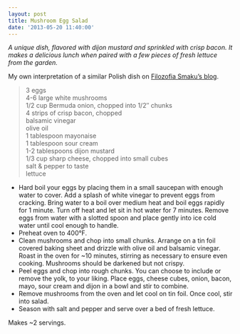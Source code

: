 ```yaml
---
layout: post
title: Mushroom Egg Salad
date: '2013-05-20 11:40:00'
---
```


*A unique dish, flavored with dijon mustard and sprinkled with crisp bacon. It makes a delicious lunch when paired with a few pieces of fresh lettuce from the garden.* 

My own interpretation of a similar Polish dish on [Filozofia Smaku’s blog](http://filozofiasmaku.blogspot.com/2013/05/salatka-pieczarkowa.html#.UZfxjytxsVk).

> 3 eggs    
> 4-6 large white mushrooms    
> 1/2 cup Bermuda onion, chopped into 1/2″ chunks    
> 4 strips of crisp bacon, chopped    
> balsamic vinegar    
> olive oil    
> 1 tablespoon mayonaise    
> 1 tablespoon sour cream    
> 1-2 tablespoons dijon mustard    
> 1/3 cup sharp cheese, chopped into small cubes    
> salt & pepper to taste    
> lettuce    

* Hard boil your eggs by placing them in a small saucepan with enough water to cover. Add a splash of white vinegar to prevent eggs from cracking. Bring water to a boil over medium heat and boil eggs rapidly for 1 minute. Turn off heat and let sit in hot water for 7 minutes. Remove eggs from water with a slotted spoon and place gently into ice cold water until cool enough to handle. 
* Preheat oven to 400°F. 
* Clean mushrooms and chop into small chunks. Arrange on a tin foil covered baking sheet and drizzle with olive oil and balsamic vinegar. Roast in the oven for ~10 minutes, stirring as necessary to ensure even cooking. Mushrooms should be darkened but not crispy.
* Peel eggs and chop into rough chunks. You can choose to include or remove the yolk, to your liking. Place eggs, cheese cubes, onion, bacon, mayo, sour cream and dijon in a bowl and stir to combine.
* Remove mushrooms from the oven and let cool on tin foil. Once cool, stir into salad.
* Season with salt and pepper and serve over a bed of fresh lettuce. 

Makes ~2 servings.